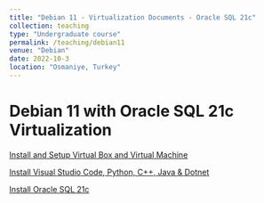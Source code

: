 ```yaml
---
title: "Debian 11 - Virtualization Documents - Oracle SQL 21c"
collection: teaching
type: "Undergraduate course"
permalink: /teaching/debian11
venue: "Debian"
date: 2022-10-3
location: "Osmaniye, Turkey"
---
```


Debian 11 with Oracle SQL 21c Virtualization
======

[Install and Setup Virtual Box and Virtual Machine](https://knetic0.github.io/files/debian11-kurulum.pdf)

[Install Visual Studio Code, Python, C++, Java & Dotnet](https://knetic0.github.io/files/debian11-vscodeKurulum.pdf)

[Install Oracle SQL 21c](https://knetic0.github.io/files/debian11-DBKurulumu.pdf)